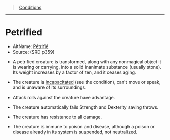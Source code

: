 ﻿---
!GenericItem
Name: Petrified
Id: conditions_vo.md#petrified
ParentLink: conditions_vo.md#conditions
ParentName: Conditions
NameLevel: 1
AltName: '[Pétrifié](hd_conditions_petrifie.md)'
Source: (SRD p359)
Attributes: {}
---
> [Conditions](srd_conditions.md)

---

# Petrified

- AltName: [Pétrifié](hd_conditions_petrifie.md)
- Source: (SRD p359)

* A petrified creature is transformed, along with any nonmagical object it is wearing or carrying, into a solid inanimate substance (usually stone). Its weight increases by a factor of ten, and it ceases aging.

* The creature is [incapacitated](srd_conditions_incapacitated.md) (see the condition), can't move or speak, and is unaware of its surroundings.

* Attack rolls against the creature have advantage.

* The creature automatically fails Strength and Dexterity saving throws.

* The creature has resistance to all damage.

* The creature is immune to poison and disease, although a poison or disease already in its system is suspended, not neutralized.

